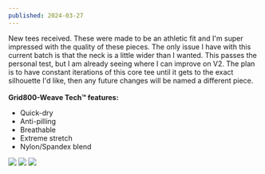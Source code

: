 ```yaml
---
published: 2024-03-27
---
```


New tees received. These were made to be an athletic fit and I'm super impressed with the quality of these pieces. The only issue I have with this current batch is that the neck is a little wider than I wanted. This passes the personal test, but I am already seeing where I can improve on V2. The plan is to have constant iterations of this core tee until it gets to the exact silhouette I'd like, then any future changes will be named a different piece.<br>
<br>
<b>Grid800-Weave Tech&trade; features:</b><br>
- Quick-dry
- Anti-pilling
- Breathable
- Extreme stretch
- Nylon/Spandex blend

<img src="/img/creative/brown_tee_1.webp">
<img src="/img/creative/brown_tee_2.webp">
<img src="/img/creative/brown_tee_3.webp">



